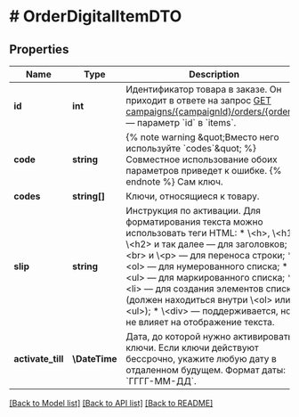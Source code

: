 # # OrderDigitalItemDTO

## Properties

Name | Type | Description | Notes
------------ | ------------- | ------------- | -------------
**id** | **int** | Идентификатор товара в заказе.  Он приходит в ответе на запрос [GET campaigns/{campaignId}/orders/{orderId}](../../reference/orders/getOrder.md) — параметр &#x60;id&#x60; в &#x60;items&#x60;. |
**code** | **string** | {% note warning \&quot;Вместо него используйте &#x60;codes&#x60;\&quot; %}  Совместное использование обоих параметров приведет к ошибке.  {% endnote %}  Сам ключ. | [optional]
**codes** | **string[]** | Ключи, относящиеся к товару. | [optional]
**slip** | **string** | Инструкция по активации.  Для форматирования текста можно использовать теги HTML:  * \\&lt;h&gt;, \\&lt;h1&gt;, \\&lt;h2&gt; и так далее — для заголовков; * \\&lt;br&gt; и \\&lt;p&gt; — для переноса строки; * \\&lt;ol&gt; — для нумерованного списка; * \\&lt;ul&gt; — для маркированного списка; * \\&lt;li&gt; — для создания элементов списка (должен находиться внутри \\&lt;ol&gt; или \\&lt;ul&gt;); * \\&lt;div&gt; — поддерживается, но не влияет на отображение текста. |
**activate_till** | **\DateTime** | Дата, до которой нужно активировать ключи. Если ключи действуют бессрочно, укажите любую дату в отдаленном будущем.  Формат даты: &#x60;ГГГГ-ММ-ДД&#x60;. |

[[Back to Model list]](../../README.md#models) [[Back to API list]](../../README.md#endpoints) [[Back to README]](../../README.md)

